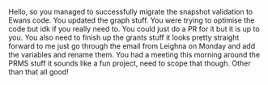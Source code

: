 Hello, so you managed to successfully migrate the snapshot validation to Ewans code. You updated the graph stuff. You were trying to optimise the code but idk if you really need to. You could just do a PR for it but it is up to you. You also need to finish up the grants stuff it looks pretty straight forward to me just go through the email from Leighna on Monday and add the variables and rename them. You had a meeting this morning around the PRMS stuff it sounds like a fun project, need to scope that though. Other than that all good!
